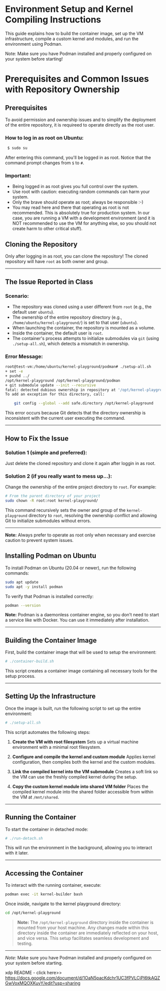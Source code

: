 # Environment Setup and Kernel Compiling Instructions

This guide explains how to build the container image, set up the VM infrastructure, compile a custom kernel and modules, and run the environment using Podman.

Note: Make sure you have Podman installed and properly configured on your system before starting!

# Prerequisites and Common Issues with Repository Ownership

## Prerequisites
To avoid permission and ownership issues and to simplify the deployment of the entire repository, it is requireed to operate directly as the root user.

### How to log in as root on Ubuntu:
```bash
 $ sudo su
```
After entering this command, you'll be logged in as root. Notice that the command prompt changes from `$` to `#`.

### Important:
- Being logged in as root gives you full control over the system.
- Use root with caution: executing random commands can harm your system.
- Only the brave should operate as root; always be responsible :-)
- You may read here and there that operating as root is not recommended. This is absolutely true for production system. In our case, you are running a VM with a development environment (and it is NOT recommended to use the VM for anything else, so you should not create harm to other critical stuff).

## Cloning the Repository
Only after logging in as root, you can clone the repository! The cloned repository will have `root` as both owner and group.

---

## The Issue Reported in Class

### Scenario:
- The repository was cloned using a user different from `root` (e.g., the default user `ubuntu`).
- The ownership of the entire repository directory (e.g., `/home/ubuntu/kernel-playground/`) is set to that user (`ubuntu`).
- When launching the container, the repository is mounted as a volume.
- Inside the container, the default user is `root`.
- The container's process attempts to initialize submodules via `git` (using `./setup-all.sh`), which detects a mismatch in ownership.

### Error Message:
```bash
root@test-vm:/home/ubuntu/kernel-playground/podman# ./setup-all.sh
+ set -e
+ pushd ../
/opt/kernel-playground /opt/kernel-playground/podman
+ git submodule update --init --recursive
fatal: detected dubious ownership in repository at '/opt/kernel-playground'
To add an exception for this directory, call:

    git config --global --add safe.directory /opt/kernel-playground
```

This error occurs because Git detects that the directory ownership is inconsistent with the current user executing the command.

---

## How to Fix the Issue 

### Solution 1 (simple and preferred):

Just delete the cloned repository and clone it again after loggin in as root.

### Solution 2 (if you really want to mess up...):
Change the ownership of the entire project directory to `root`. For example:
```bash
# From the parent directory of your project
sudo chown -R root:root kernel-playground/
```

This command recursively sets the owner and group of the `kernel-playground` directory to `root`, resolving the ownership conflict and allowing Git to initialize submodules without errors.

---

**Note:** Always prefer to operate as root only when necessary and exercise caution to prevent system issues.


## Installing Podman on Ubuntu

To install Podman on Ubuntu (20.04 or newer), run the following commands:

```bash
sudo apt update
sudo apt -y install podman
```

To verify that Podman is installed correctly:

```bash
podman --version
```

**Note:** Podman is a daemonless container engine, so you don’t need to start a service like with Docker. You can use it immediately after installation.


---

## Building the Container Image

First, build the container image that will be used to setup the environment:

```bash
# ./container-build.sh
```

This script creates a container image containing all necessary tools for the setup process.

---

## Setting Up the Infrastructure

Once the image is built, run the following script to set up the entire environment:

```bash
# ./setup-all.sh
```

This script automates the following steps:

1. **Create the VM with root filesystem**
   Sets up a virtual machine environment with a minimal root filesystem.

2. **Configure and compile the kernel and custom module**
   Applies kernel configuration, then compiles both the kernel and the custom modules.

3. **Link the compiled kernel into the VM submodule**
   Creates a soft link so the VM can use the freshly compiled kernel during the setup.

4. **Copy the custom kernel module into shared VM folder**
   Places the compiled kernel module into the shared folder accessible from within the VM at `/mnt/shared`.

---

## Running the Container

To start the container in detached mode:

```bash
# ./run-detach.sh
```

This will run the environment in the background, allowing you to interact with it later.

---

## Accessing the Container

To interact with the running container, execute:

```bash
podman exec -it kernel-builder bash
```

Once inside, navigate to the kernel playground directory:

```bash
cd /opt/kernel-playground
```

> **Note:**
> The `/opt/kernel-playground` directory inside the container is mounted from your host machine. Any changes made within this directory inside the container are immediately reflected on your host, and vice versa. This setup facilitates seamless development and testing.

---

*Note:* Make sure you have Podman installed and properly configured on your system before starting.


xdp README - click here>> https://docs.google.com/document/d/1OaN5pacKdchr1UC3fPVLCjPI6tkAQZGwVoxMQOXKuvY/edit?usp=sharing
